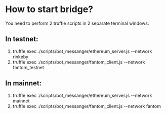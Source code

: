 # How to start bridge?

You need to perform 2 truffle scripts in 2 separate terminal windows:

## In testnet:

1. truffle exec ./scripts/bot_messanger/ethereum_server.js --network rinkeby
2. truffle exec ./scripts/bot_messanger/fantom_client.js --network fantom_testnet

## In mainnet:

1. truffle exec ./scripts/bot_messanger/ethereum_server.js --network mainnet
2. truffle exec ./scripts/bot_messanger/fantom_client.js --network fantom
